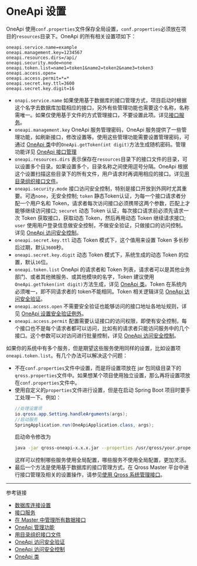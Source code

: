 # OneApi 设置

OneApi 使用`conf.properties`文件保存全局设置，`conf.properties`必须放在项目的`resources`目录下。OneApi 的所有相关设置项如下：

```properties
oneapi.service.name=example
oneapi.management.key=1234567
oneapi.resources.dirs=/api/
oneapi.security.mode=none
oneapi.token.list=name1=token1&name2=token2&name3=token3
oneapi.access.open=
oneapi.access.permit=*=*
oneapi.secret.key.ttl=3600
oneapi.secret.key.digit=16
```

* `onapi.service.name` 如果使用基于数据库的接口管理方式，项目启动时根据这个名字去数据库加载相应的接口，另外有些管理功能也需要这个名称，名称需唯一。如果仅使用基于文件的方式管理接口，不要设置此项。详见[接口服务](/oneapi/service.md)。
* `oneapi.management.key` OneApi 服务管理密码，OneApi 服务提供了一些管理功能，如刷新接口，修改设置等。使用这些管理功能需要设置管理密码，可通过 [OneApi 类](/oneapi/class.md)中的`OneApi.getToken(int digit)`方法生成随机密码。管理功能详见 [OneApi 接口管理](/oneapi/management.md)
* `oneapi.resources.dirs` 表示保存在`resources`目录下的接口文件的目录，可以设置多个目录。如果设置多个，目录名称之间使用逗号分隔。OneApi 根据这个设置扫描这些目录下的所有文件，用户请求时再调用相应的接口。详见[用目录组织接口文件](/oneapi/file.md)。
* `oneapi.security.mode` 接口访问安全控制，特别是接口开放到外网时尤其重要。可选`none`，无安全控制; `token` 静态Token认证，为每一个接口请求者分配一个用户名和 Token，请求者每次访问接口必须携带这两个参数，匹配上才能够继续访问接口; `securet` 动态 Token 认证，每次接口请求前必须先请求一次 Token 获取接口，获取动态 Token，然后再用动态 Token 继续请求接口; `user` 使用用户登录信息做安全控制，不做安全验证，只做接口的访问控制。详见 [OneApi 访问安全控制](/oneapi/token.md)。
* `oneapi.secret.key.ttl` 动态 Token 模式下，这个值用来设置 Token 多长秒后过期，默认`3600`秒。
* `oneapi.secret.key.digit` 动态 Token 模式下，系统生成的动态 Token 的位置，默认`16`位。
* `oneapi.token.list` OneApi 的请求者和 Token 列表，请求者可以是其他业务部门、或者其他微服务、或其他模块的名字，Token 建议使用`OneApi.getToken(int digit)`方法生成，详见 [OneApi 类](/oneapi/class.md)。Token 在系统内必须唯一，即不同请求者的 token不能相同。Token 相关逻辑详见 [OneApi 访问安全验证](/oneapi/token.md)。
* `oneapi.access.open` 不需要安全验证也能够访问的接口地址各地址规则，详见 [OneApi 设置安全验证例外](/oneapi/open.md)。
* `oneapi.access.permit` 配置需要认证接口的访问权限，即使有安全控制，每个接口也不是每个请求者都可以访问，比如有的请求者只能访问服务中的几个接口。这个参数可以对访问进行批量控制，详见 [OneApi 访问安全控制](/oneapi/permit.md)。

如果你的系统中有多个服务，但是期望这些服务使用同样的设置，比如设置项`oneapi.token.list`。有几个办法可以解决这个问题：

* 不在`conf.properties`文件中设置，而是将设置项放在 jar 包同级目录下的`qross.properties`文件中。如果想某个项目使用独立设置，那么再将设置项放在`conf.properties`文件中。
* 使用自定义的`properties`文件进行设置，但是在启动 Spring Boot 项目时要手工处理一下。例如：
    ```java
    //处理设置项
    io.qross.app.Setting.handleArguments(args);
    //启动服务
	SpringApplication.run(OneApiApplication.class, args);
    ```
    启动命令修改为
    ```sh
    java -jar qross-oneapi-x.x.x.jar --properties /usr/qross/your.properties
    ```
    这样可以控制哪些服务使用全局配置，哪些服务不使用全局配置，更加灵活。
* 最后一个方法是使用基于数据库的接口管理方式，在 Qross Master 平台中进行接口管理及相关的设置操作，请参见[使用 Qross 系统管理接口](/oneapi/master.md)。

---
参考链接

* [数据库连接设置](/pql/properties.md)
* [接口服务](/oneapi/service.md)
* [在 Master 中管理所有数据接口](/oneapi/master.md)
* [OneApi 管理功能](/oneapi/management.md)
* [用目录组织接口文件](/oneapi/file.md)
* [OneApi 访问安全验证](/oneapi/token.md)
* [OneApi 访问安全控制](/oneapi/permit.md)
* [OneApi 类](/oneapi/class.md)